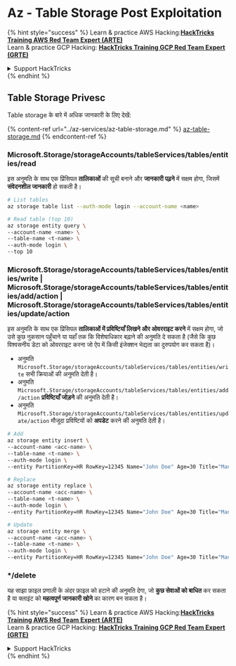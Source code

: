 # Az - Table Storage Post Exploitation

{% hint style="success" %}
Learn & practice AWS Hacking:<img src="../../../.gitbook/assets/image (1) (1) (1) (1).png" alt="" data-size="line">[**HackTricks Training AWS Red Team Expert (ARTE)**](https://training.hacktricks.xyz/courses/arte)<img src="../../../.gitbook/assets/image (1) (1) (1) (1).png" alt="" data-size="line">\
Learn & practice GCP Hacking: <img src="../../../.gitbook/assets/image (2) (1).png" alt="" data-size="line">[**HackTricks Training GCP Red Team Expert (GRTE)**<img src="../../../.gitbook/assets/image (2) (1).png" alt="" data-size="line">](https://training.hacktricks.xyz/courses/grte)

<details>

<summary>Support HackTricks</summary>

* Check the [**subscription plans**](https://github.com/sponsors/carlospolop)!
* **Join the** 💬 [**Discord group**](https://discord.gg/hRep4RUj7f) or the [**telegram group**](https://t.me/peass) or **follow** us on **Twitter** 🐦 [**@hacktricks\_live**](https://twitter.com/hacktricks_live)**.**
* **Share hacking tricks by submitting PRs to the** [**HackTricks**](https://github.com/carlospolop/hacktricks) and [**HackTricks Cloud**](https://github.com/carlospolop/hacktricks-cloud) github repos.

</details>
{% endhint %}

## Table Storage Privesc

Table storage के बारे में अधिक जानकारी के लिए देखें:

{% content-ref url="../az-services/az-table-storage.md" %}
[az-table-storage.md](../az-services/az-table-storage.md)
{% endcontent-ref %}

### Microsoft.Storage/storageAccounts/tableServices/tables/entities/read

इस अनुमति के साथ एक प्रिंसिपल **तालिकाओं** की सूची बनाने और **जानकारी पढ़ने** में सक्षम होगा, जिसमें **संवेदनशील जानकारी** हो सकती है।
```bash
# List tables
az storage table list --auth-mode login --account-name <name>

# Read table (top 10)
az storage entity query \
--account-name <name> \
--table-name <t-name> \
--auth-mode login \
--top 10
```
### Microsoft.Storage/storageAccounts/tableServices/tables/entities/write | Microsoft.Storage/storageAccounts/tableServices/tables/entities/add/action | Microsoft.Storage/storageAccounts/tableServices/tables/entities/update/action

इस अनुमति के साथ एक प्रिंसिपल **तालिकाओं में प्रविष्टियाँ लिखने और ओवरराइट करने** में सक्षम होगा, जो उसे कुछ नुकसान पहुँचाने या यहाँ तक कि विशेषाधिकार बढ़ाने की अनुमति दे सकता है (जैसे कि कुछ विश्वसनीय डेटा को ओवरराइट करना जो ऐप में किसी इंजेक्शन भेद्यता का दुरुपयोग कर सकता है)।

* अनुमति `Microsoft.Storage/storageAccounts/tableServices/tables/entities/write` सभी क्रियाओं की अनुमति देती है।
* अनुमति `Microsoft.Storage/storageAccounts/tableServices/tables/entities/add/action` **प्रविष्टियाँ जोड़ने** की अनुमति देती है।
* अनुमति `Microsoft.Storage/storageAccounts/tableServices/tables/entities/update/action` मौजूदा प्रविष्टियों को **अपडेट** करने की अनुमति देती है।
```bash
# Add
az storage entity insert \
--account-name <acc-name> \
--table-name <t-name> \
--auth-mode login \
--entity PartitionKey=HR RowKey=12345 Name="John Doe" Age=30 Title="Manager"

# Replace
az storage entity replace \
--account-name <acc-name> \
--table-name <t-name> \
--auth-mode login \
--entity PartitionKey=HR RowKey=12345 Name="John Doe" Age=30 Title="Manager"

# Update
az storage entity merge \
--account-name <acc-name> \
--table-name <t-name> \
--auth-mode login \
--entity PartitionKey=HR RowKey=12345 Name="John Doe" Age=30 Title="Manager"
```
### \*/delete

यह साझा फ़ाइल प्रणाली के अंदर फ़ाइल को हटाने की अनुमति देगा, जो **कुछ सेवाओं को बाधित** कर सकता है या क्लाइंट को **महत्वपूर्ण जानकारी खोने** का कारण बन सकता है।

{% hint style="success" %}
Learn & practice AWS Hacking:<img src="../../../.gitbook/assets/image (1) (1) (1) (1).png" alt="" data-size="line">[**HackTricks Training AWS Red Team Expert (ARTE)**](https://training.hacktricks.xyz/courses/arte)<img src="../../../.gitbook/assets/image (1) (1) (1) (1).png" alt="" data-size="line">\
Learn & practice GCP Hacking: <img src="../../../.gitbook/assets/image (2) (1).png" alt="" data-size="line">[**HackTricks Training GCP Red Team Expert (GRTE)**<img src="../../../.gitbook/assets/image (2) (1).png" alt="" data-size="line">](https://training.hacktricks.xyz/courses/grte)

<details>

<summary>Support HackTricks</summary>

* Check the [**subscription plans**](https://github.com/sponsors/carlospolop)!
* **Join the** 💬 [**Discord group**](https://discord.gg/hRep4RUj7f) or the [**telegram group**](https://t.me/peass) or **follow** us on **Twitter** 🐦 [**@hacktricks\_live**](https://twitter.com/hacktricks_live)**.**
* **Share hacking tricks by submitting PRs to the** [**HackTricks**](https://github.com/carlospolop/hacktricks) and [**HackTricks Cloud**](https://github.com/carlospolop/hacktricks-cloud) github repos.

</details>
{% endhint %}
